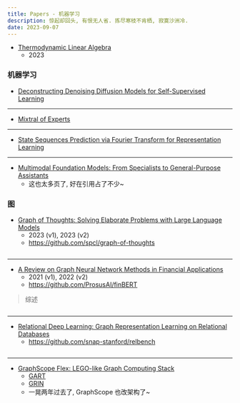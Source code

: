 ```yaml
---
title: Papers - 机器学习
description: 惊起却回头, 有恨无人省. 拣尽寒枝不肯栖, 寂寞沙洲冷.
date: 2023-09-07
---
```


- [Thermodynamic Linear Algebra](https://arxiv.org/abs/2308.05660)
  - 2023

### 机器学习

- [Deconstructing Denoising Diffusion Models for Self-Supervised Learning](https://arxiv.org/abs/2401.14404)

---

- [Mixtral of Experts](https://arxiv.org/abs/2401.04088)

---

- [State Sequences Prediction via Fourier Transform for Representation Learning](https://arxiv.org/abs/2310.15888)

---

- [Multimodal Foundation Models: From Specialists to General-Purpose Assistants](https://arxiv.org/abs/2309.10020)
  - 这也太多页了, 好在引用占了不少~

### 图

- [Graph of Thoughts: Solving Elaborate Problems with Large Language Models](https://arxiv.org/abs/2308.09687)
  - 2023 (v1), 2023 (v2)
  - https://github.com/spcl/graph-of-thoughts

```
```

---

- [A Review on Graph Neural Network Methods in Financial Applications](https://arxiv.org/abs/2111.15367)
  - 2021 (v1), 2022 (v2)
  - https://github.com/ProsusAI/finBERT

> 综述

```
```



---

- [Relational Deep Learning: Graph Representation Learning on Relational Databases](https://arxiv.org/abs/2312.04615)
  - https://github.com/snap-stanford/relbench

```
```

---

- [GraphScope Flex: LEGO-like Graph Computing Stack](https://arxiv.org/abs/2312.12107)
  - [GART](https://github.com/GraphScope/GART)
  - [GRIN](https://github.com/GraphScope/GRIN)
  - 一晃两年过去了, GraphScope 也改架构了~

```
```
